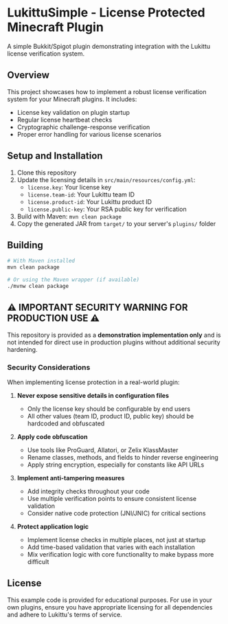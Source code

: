 # LukittuSimple - License Protected Minecraft Plugin

A simple Bukkit/Spigot plugin demonstrating integration with the Lukittu license verification system.

## Overview

This project showcases how to implement a robust license verification system for your Minecraft plugins. It includes:

-   License key validation on plugin startup
-   Regular license heartbeat checks
-   Cryptographic challenge-response verification
-   Proper error handling for various license scenarios

## Setup and Installation

1. Clone this repository
2. Update the licensing details in `src/main/resources/config.yml`:
    - `license.key`: Your license key
    - `license.team-id`: Your Lukittu team ID
    - `license.product-id`: Your Lukittu product ID
    - `license.public-key`: Your RSA public key for verification
3. Build with Maven: `mvn clean package`
4. Copy the generated JAR from `target/` to your server's `plugins/` folder

## Building

```bash
# With Maven installed
mvn clean package

# Or using the Maven wrapper (if available)
./mvnw clean package
```

## ⚠️ IMPORTANT SECURITY WARNING FOR PRODUCTION USE ⚠️

This repository is provided as a **demonstration implementation only** and is not intended for direct use in production plugins without additional security hardening.

### Security Considerations

When implementing license protection in a real-world plugin:

1. **Never expose sensitive details in configuration files**

    - Only the license key should be configurable by end users
    - All other values (team ID, product ID, public key) should be hardcoded and obfuscated

2. **Apply code obfuscation**

    - Use tools like ProGuard, Allatori, or Zelix KlassMaster
    - Rename classes, methods, and fields to hinder reverse engineering
    - Apply string encryption, especially for constants like API URLs

3. **Implement anti-tampering measures**

    - Add integrity checks throughout your code
    - Use multiple verification points to ensure consistent license validation
    - Consider native code protection (JNI/JNIC) for critical sections

4. **Protect application logic**
    - Implement license checks in multiple places, not just at startup
    - Add time-based validation that varies with each installation
    - Mix verification logic with core functionality to make bypass more difficult

## License

This example code is provided for educational purposes. For use in your own plugins, ensure you have appropriate licensing for all dependencies and adhere to Lukittu's terms of service.
